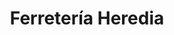 ---
title: "Ferretería Heredia"
url: /santa-cruz-de-la-sierra/ferreteria-heredia/
shop: Eisenwaren
---